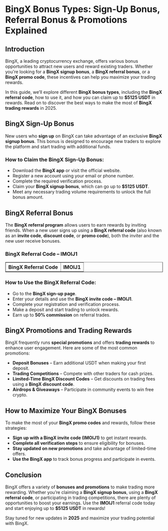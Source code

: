 <h1>BingX Bonus Types: Sign-Up Bonus, Referral Bonus & Promotions Explained</h1>
<h2>Introduction</h2>
<p>BingX, a leading cryptocurrency exchange, offers various bonus opportunities to attract new users and reward existing traders. Whether you're looking for a <strong>BingX signup bonus</strong>, a <strong>BingX referral bonus</strong>, or a <strong>BingX promo code</strong>, these incentives can help you maximize your trading rewards.</p>
<p>In this guide, we’ll explore different <strong>BingX bonus types</strong>, including the <strong>BingX referral code</strong>, how to use it, and how you can claim up to <strong>$5125 USDT</strong> in rewards. Read on to discover the best ways to make the most of <strong>BingX trading rewards</strong> in 2025.</p>

<h2>BingX Sign-Up Bonus</h2>
<p>New users who <strong>sign up</strong> on BingX can take advantage of an exclusive <strong>BingX signup bonus</strong>. This bonus is designed to encourage new traders to explore the platform and start trading with additional funds.</p>

<h3>How to Claim the BingX Sign-Up Bonus:</h3>
<ul>
    <li>Download the <strong>BingX app</strong> or visit the official website.</li>
    <li>Register a new account using your email or phone number.</li>
    <li>Complete the required verification process.</li>
    <li>Claim your <strong>BingX signup bonus</strong>, which can go up to <strong>$5125 USDT</strong>.</li>
    <li>Meet any necessary trading volume requirements to unlock the full bonus amount.</li>
</ul>

<h2>BingX Referral Bonus</h2>
<p>The <strong>BingX referral program</strong> allows users to earn rewards by inviting friends. When a new user signs up using a <strong>BingX referral code</strong> (also known as an <strong>invite code</strong>, <strong>discount code</strong>, or <strong>promo code</strong>), both the inviter and the new user receive bonuses.</p>

<h3>BingX Referral Code – IMOIJ1</h3>
<table border="1">
    <tr>
        <th>BingX Referral Code</th>
        <th>IMOIJ1</th>
    </tr>
</table>

<h3>How to Use the BingX Referral Code:</h3>
<ul>
    <li>Go to the <strong>BingX sign-up page</strong>.</li>
    <li>Enter your details and use the <strong>BingX invite code – IMOIJ1</strong>.</li>
    <li>Complete your registration and verification process.</li>
    <li>Make a deposit and start trading to unlock rewards.</li>
    <li>Earn up to <strong>50% commission</strong> on referral trades.</li>
</ul>

<h2>BingX Promotions and Trading Rewards</h2>
<p>BingX frequently runs <strong>special promotions</strong> and offers <strong>trading rewards</strong> to enhance user engagement. Here are some of the most common promotions:</p>
<ul>
    <li><strong>Deposit Bonuses</strong> – Earn additional USDT when making your first deposit.</li>
    <li><strong>Trading Competitions</strong> – Compete with other traders for cash prizes.</li>
    <li><strong>Limited-Time BingX Discount Codes</strong> – Get discounts on trading fees using a <strong>BingX discount code</strong>.</li>
    <li><strong>Airdrops & Giveaways</strong> – Participate in community events to win free crypto.</li>
</ul>

<h2>How to Maximize Your BingX Bonuses</h2>
<p>To make the most of your <strong>BingX promo codes</strong> and rewards, follow these strategies:</p>
<ul>
    <li><strong>Sign up with a BingX invite code (IMOIJ1)</strong> to get instant rewards.</li>
    <li><strong>Complete all verification steps</strong> to ensure eligibility for bonuses.</li>
    <li><strong>Stay updated on new promotions</strong> and take advantage of limited-time offers.</li>
    <li><strong>Use the BingX app</strong> to track bonus progress and participate in events.</li>
</ul>

<h2>Conclusion</h2>
<p>BingX offers a variety of <strong>bonuses and promotions</strong> to make trading more rewarding. Whether you’re claiming a <strong>BingX signup bonus</strong>, using a <strong>BingX referral code</strong>, or participating in trading competitions, there are plenty of opportunities to boost your earnings. Use the <strong>IMOIJ1</strong> referral code today and start enjoying up to <strong>$5125 USDT</strong> in rewards!</p>
<p>Stay tuned for new updates in <strong>2025</strong> and maximize your trading potential with BingX.</p>
